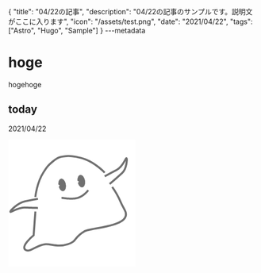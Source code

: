 {
  "title": "04/22の記事",
  "description": "04/22の記事のサンプルです。説明文がここに入ります",
  "icon": "/assets/test.png",
  "date": "2021/04/22",
  "tags": ["Astro", "Hugo", "Sample"]
}
---metadata

# hoge
hogehoge

## today
2021/04/22

![img](/assets/test.png)